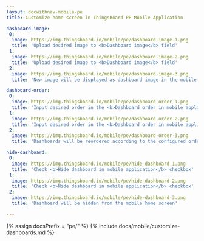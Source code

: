 ```yaml
---
layout: docwithnav-mobile-pe
title: Customize home screen in ThingsBoard PE Mobile Application

dashboard-image:
 0:
  image: https://img.thingsboard.io/mobile/pe/dashboard-image-1.png
  title: 'Upload desired image to <b>Dashboard image</b> field'
 1:
  image: https://img.thingsboard.io/mobile/pe/dashboard-image-2.png
  title: 'Upload desired image to <b>Dashboard image</b> field'
 2:
  image: https://img.thingsboard.io/mobile/pe/dashboard-image-3.png
  title: 'New image will be displayed as dashboard image in the mobile home screen instead of default placeholder'

dashboard-order:
 0:
  image: https://img.thingsboard.io/mobile/pe/dashboard-order-1.png
  title: 'Input desired order in the <b>Dashboard order in mobile application</b> field'
 1:
  image: https://img.thingsboard.io/mobile/pe/dashboard-order-2.png
  title: 'Input desired order in the <b>Dashboard order in mobile application</b> field'
 2:
  image: https://img.thingsboard.io/mobile/pe/dashboard-order-3.png
  title: 'Dashboards will be reordered according to the configured order in the mobile home screen'

hide-dashboard:
 0:
  image: https://img.thingsboard.io/mobile/pe/hide-dashboard-1.png
  title: 'Check <b>Hide dashboard in mobile application</b> checkbox'
 1:
  image: https://img.thingsboard.io/mobile/pe/hide-dashboard-2.png
  title: 'Check <b>Hide dashboard in mobile application</b> checkbox'
 2:
  image: https://img.thingsboard.io/mobile/pe/hide-dashboard-3.png
  title: 'Dashboard will be hidden from the mobile home screen'

---
```


{% assign docsPrefix = "pe/" %}
{% include docs/mobile/customize-dashboards.md %}
